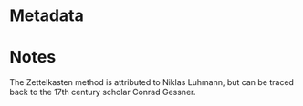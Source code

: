 # Metadata

# Notes

The Zettelkasten method is attributed to Niklas Luhmann, but can be traced back to the 17th century scholar Conrad Gessner.


